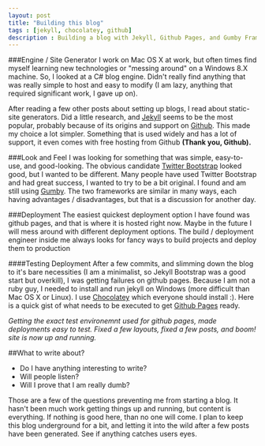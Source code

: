 ```yaml
---
layout: post
title: "Building this blog"
tags : [jekyll, chocolatey, github]
description : Building a blog with Jekyll, Github Pages, and Gumby Framework
---
```

###Engine / Site Generator
I work on Mac OS X at work, but often times find myself learning new technologies or "messing around" on a Windows 8.X machine.  So, I looked at a C# blog engine.  Didn't really find anything that was really simple to host and easy to modify (I am lazy, anything that required significant work, I gave up on).

After reading a few other posts about setting up blogs, I read about static-site generators.  Did a little research, and [Jekyll](http://jekyllrb.com/) seems to be the most popular, probably because of its origins and support on [Github](http://github.com).  This made my choice a lot simpler.  Something that is used widely and has a lot of support, it even comes with free hosting from Github **(Thank you, Github).**

###Look and Feel
I was looking for something that was simple, easy-to-use, and good-looking.  The obvious candidate [Twitter Bootstrap](http://twitter.github.io/bootstrap/) looked good, but I wanted to be different.  Many people have used Twitter Bootstrap and had great success, I wanted to try to be a bit original.  I found and am still using [Gumby](http://gumbyframework.com/).  The two frameworks are similar in many ways, each having advantages / disadvantages, but that is a discussion for another day.

###Deployment
The easiest quickest deployment option I have found was github pages, and that is where it is hosted right now.  Maybe in the future I will mess around with different deployment options.  The build / deployment engineer inside me always looks for fancy ways to build projects and deploy them to production

####Testing Deployment
After a few commits, and slimming down the blog to it's bare necessities (I am a minimalist, so Jekyll Bootstrap was a good start but overkill), I was getting failures on github pages.  Because I am not a ruby guy, I needed to install and run jekyll on Windows (more difficult than Mac OS X or Linux).  I use [Chocolatey](http://chocolatey.org) which everyone should install :).  Here is a quick gist of what needs to be executed to get [Github Pages](http://pages.github.com) ready.
<script src="https://gist.github.com/aaboyd/5696136.js"> </script>


*Getting the exact test environemnt used for github pages, made deployments easy to test.  Fixed a few layouts, fixed a few posts, and boom! site is now up and running.*

##What to write about?
* Do I have anything interesting to write?
* Will people listen?
* Will I prove that I am really dumb?

Those are a few of the questions preventing me from starting a blog.  It hasn't been much work getting things up and running, but content is everything.  If nothing is good here, than no one will come.  I plan to keep this blog underground for a bit, and letting it into the wild after a few posts have been generated.  See if anything catches users eyes.

